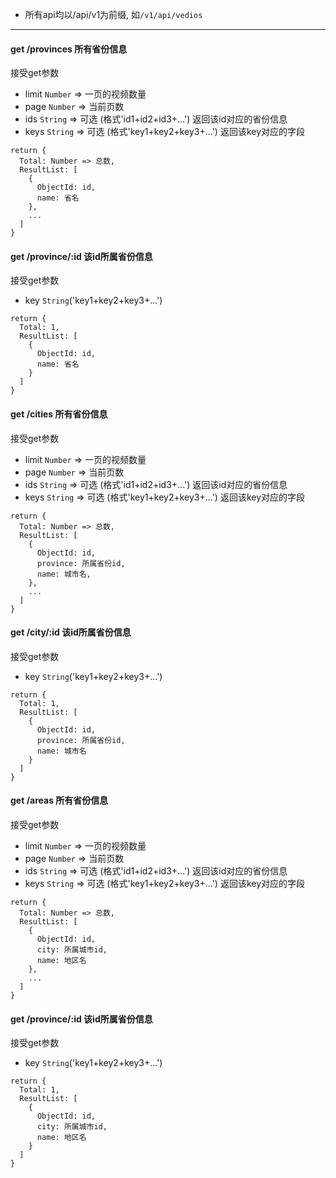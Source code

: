 - 所有api均以/api/v1为前缀, 如`/v1/api/vedios`

-------------------------------------------------------------------

#### get   /provinces 所有省份信息
接受get参数
- limit `Number` => 一页的视频数量
- page `Number` => 当前页数
- ids `String` => 可选 (格式'id1+id2+id3+...') 返回该id对应的省份信息
- keys `String` => 可选 (格式'key1+key2+key3+...') 返回该key对应的字段

```
return {
  Total: Number => 总数,
  ResultList: [
    {
      ObjectId: id,
      name: 省名
    },
    ...
  ]
}
```

#### get  /province/:id 该id所属省份信息

接受get参数
- key `String`('key1+key2+key3+...')

```
return {
  Total: 1,
  ResultList: [
    {
      ObjectId: id,
      name: 省名
    }
  ]
}
```

#### get   /cities 所有省份信息
接受get参数
- limit `Number` => 一页的视频数量
- page `Number` => 当前页数
- ids `String` => 可选 (格式'id1+id2+id3+...') 返回该id对应的省份信息
- keys `String` => 可选 (格式'key1+key2+key3+...') 返回该key对应的字段

```
return {
  Total: Number => 总数,
  ResultList: [
    {
      ObjectId: id,
      province: 所属省份id,
      name: 城市名,
    },
    ...
  ]
}
```

#### get  /city/:id 该id所属省份信息

接受get参数
- key `String`('key1+key2+key3+...')

```
return {
  Total: 1,
  ResultList: [
    {
      ObjectId: id,
      province: 所属省份id,
      name: 城市名
    }
  ]
}
```

#### get   /areas 所有省份信息
接受get参数
- limit `Number` => 一页的视频数量
- page `Number` => 当前页数
- ids `String` => 可选 (格式'id1+id2+id3+...') 返回该id对应的省份信息
- keys `String` => 可选 (格式'key1+key2+key3+...') 返回该key对应的字段

```
return {
  Total: Number => 总数,
  ResultList: [
    {
      ObjectId: id,
      city: 所属城市id,
      name: 地区名
    },
    ...
  ]
}
```

#### get  /province/:id 该id所属省份信息

接受get参数
- key `String`('key1+key2+key3+...')

```
return {
  Total: 1,
  ResultList: [
    {
      ObjectId: id,
      city: 所属城市id,
      name: 地区名
    }
  ]
}
```
